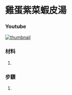# 雞蛋紫菜蝦皮湯

### Youtube
[![thumbnail](https://i.ytimg.com/vi/xDvYj0qBPKM/hq2.jpg)](https://youtube.com/shorts/xDvYj0qBPKM)

### 材料
1. 

### 步驟
1. 
